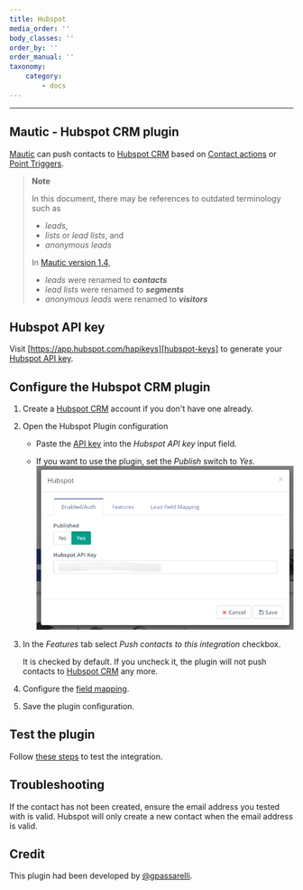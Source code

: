 ```yaml
---
title: Hubspot
media_order: ''
body_classes: ''
order_by: ''
order_manual: ''
taxonomy:
    category:
        - docs
---
```


-------------------

## Mautic - Hubspot CRM plugin

[Mautic] can push contacts to [Hubspot CRM] based on [Contact actions][testing] or [Point Triggers][points].

> **Note**
>
> In this document, there may be references to outdated terminology such as
>
> - _leads_,
> - _lists_ or _lead lists_, and
> - _anonymous leads_
>
> In [Mautic version 1.4][release-1.4.0],
>
> - _leads_ were renamed to _**contacts**_
> - _lead lists_ were renamed to _**segments**_
> - _anonymous leads_ were renamed to _**visitors**_

## Hubspot API key

Visit [https://app.hubspot.com/hapikeys][hubspot-keys] to generate your [Hubspot API key][hubspot-keys].

## Configure the Hubspot CRM plugin

1. Create a [Hubspot CRM] account if you don't have one already.

1. Open the Hubspot Plugin configuration

   - Paste the [API key][hubspot-keys] into the *Hubspot API key* input field.

   - If you want to use the plugin, set the *Publish* switch to *Yes*.
    ![Hubspot CRM Plugin configuration](plugins-hubspot-crm-configuration.png "Hubspot CRM Plugin configuration")

1. In the _Features_ tab select *Push contacts to this integration* checkbox.

    It is checked by default. If you uncheck it, the plugin will not push contacts to [Hubspot CRM] any more.

1. Configure the [field mapping][field mapping].

1. Save the plugin configuration.

## Test the plugin

Follow [these steps][testing] to test the integration.

## Troubleshooting

If the contact has not been created, ensure the email address you tested with is valid. Hubspot will only create a new contact when the email address is valid.

## Credit

This plugin had been developed by [@gpassarelli].

[Hubspot CRM]: <https://www.hubspot.com/crm>
[hubspot-keys]: <https://app.hubspot.com/hapikey>

[@gpassarelli]: <https://github.com/gpassarelli>
[release-1.4.0]: <https://github.com/mautic/mautic/releases/tag/1.4.0>

[mautic]: <https://mautic.org>
[Mautic]: <https://mautic.org>

[field mapping]: <field_mapping.html>
[testing]: <integration_test.html>
[points]: <./../points>
